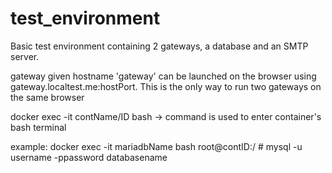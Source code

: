 # test_environment
Basic test environment containing 2 gateways, a database and an SMTP server.

gateway given hostname 'gateway' can be launched on the browser using gateway.localtest.me:hostPort. This is the only way to run two gateways
on the same browser

docker exec -it contName/ID bash -> command is used to enter container's bash terminal

example: docker exec -it mariadbName bash
root@contID:/ # mysql -u username -ppassword databasename
